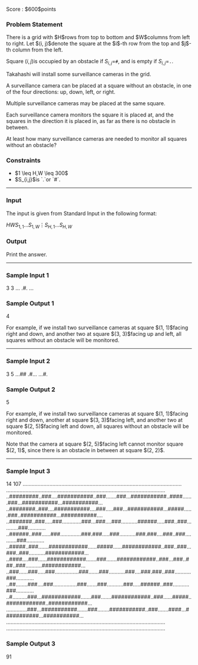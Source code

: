 
<div>

<span>

<span>

<p>
Score : $600$points
</p>

<div>

<section>

### **Problem Statement**

<p>
There is a grid with $H$rows from top to bottom and $W$columns from left to right. Let $(i, j)$denote the square at the $i$-th row from the top and $j$-th column from the left.

Square $(i, j)$is occupied by an obstacle if $S_{i,j}=$`#`, and is empty if $S_{i,j}=$`.`.
</p>

<p>
Takahashi will install some surveillance cameras in the grid.
</p>

<p>
A surveillance camera can be placed at a square without an obstacle, in one of the four directions: up, down, left, or right.

Multiple surveillance cameras may be placed at the same square.
</p>

<p>
Each surveillance camera monitors the square it is placed at, and the squares in the direction it is placed in, as far as there is no obstacle in between.
</p>

<p>
At least how many surveillance cameras are needed to monitor all squares without an obstacle?
</p>

</section>

</div>

<div>

<section>

### **Constraints**

<ul>

<li>
$1 \leq H,W \leq 300$
</li>

<li>
$S_{i,j}$is `.`or `#`.
</li>

</ul>

</section>

</div>

---

<div>

<div>

<section>

### **Input**

<p>
The input is given from Standard Input in the following format:
</p>

<div>

$H$$W$$S_{1,1}\ldots S_{1,W}$$\vdots$$S_{H,1}\ldots S_{H,W}$
</div>

</section>

</div>

<div>

<section>

### **Output**

<p>
Print the answer.
</p>

</section>

</div>

</div>

---

<div>

<section>

### **Sample Input 1**

<div>

3 3
...
.#.
...

</div>

</section>

</div>

<div>

<section>

### **Sample Output 1**

<div>

4

</div>

<p>
For example, if we install two surveillance cameras at square $(1, 1)$facing right and down, and another two at square $(3, 3)$facing up and left, all squares without an obstacle will be monitored.
</p>

</section>

</div>

---

<div>

<section>

### **Sample Input 2**

<div>

3 5
...##
.#...
...#.

</div>

</section>

</div>

<div>

<section>

### **Sample Output 2**

<div>

5

</div>

<p>
For example, if we install two surveillance cameras at square $(1, 1)$facing right and down, another at square $(3, 3)$facing left, and another two at square $(2, 5)$facing left and down, all squares without an obstacle will be monitored.
</p>

<p>
Note that the camera at square $(2, 5)$facing left cannot monitor square $(2, 1)$, since there is an obstacle in between at square $(2, 2)$.
</p>

</section>

</div>

---

<div>

<section>

### **Sample Input 3**

<div>

14 107
...........................................................................................................
...........................................................................................................
..#########..###....###########..###.......###...###########..####.......###...###########...###########...
..########..###....###########....###.....###...###########...#####......###..###########...###########....
..#######..###.....###.............###...###....###...........######.....###..###...........###............
..######..###......###..............###.###.....###...........###.###....###..###...........###............
..#####..###.......############......#####......############..###..###...###..###...........############...
..####....###......############.......###.......############..###...###..###..###...........############...
..###......###.....###................###.......###...........###....###.###..###...........###............
..##........###....###................###.......###...........###.....######..###...........###............
..#..........###...############.......###.......############..###......#####..############..############...
..............###...###########.......###........###########..###.......####...###########...###########...
...........................................................................................................
...........................................................................................................

</div>

</section>

</div>

<div>

<section>

### **Sample Output 3**

<div>

91

</div>

</section>

</div>

</span>

</span>

</div>

